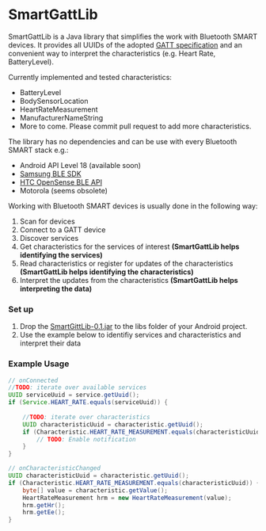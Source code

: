 SmartGattLib
============

SmartGattLib is a Java library that simplifies the work with Bluetooth SMART devices. It provides all UUIDs of the adopted [GATT specification](http://developer.bluetooth.org/gatt/Pages/default.aspx) and an convenient way to interpret the characteristics (e.g. Heart Rate, BatteryLevel).

Currently implemented and tested characteristics:

 * BatteryLevel
 * BodySensorLocation
 * HeartRateMeasurement
 * ManufacturerNameString
 * More to come. Please commit pull request to add more characteristics.

The library has no dependencies and can be use with every Bluetooth SMART stack e.g.:

 * Android API Level 18 (available soon)
 * [Samsung BLE SDK](http://developer.samsung.com/ble)
 * [HTC OpenSense BLE API](http://www.htcdev.com/devcenter/opensense-sdk/partner-apis/bluetooth-low-energy/)
 * Motorola (seems obsolete)

Working with Bluetooth SMART devices is usually done in the following way:

1. Scan for devices
2. Connect to a GATT device
3. Discover services
4. Get characteristics for the services of interest **(SmartGattLib helps identifying the services)**
5. Read characteristics or register for updates of the characteristics **(SmartGattLib helps identifying the characteristics)**
6. Interpret the updates from the characteristics **(SmartGattLib helps interpreting the data)**

### Set up ###

1. Drop the [SmartGittLib-0.1.jar](http://mercurial.selenic.com/) to the libs folder of your Android project.
2. Use the example below to identifiy services and characteristics and interpret their data

### Example Usage ###
```java
// onConnected
//TODO: iterate over available services
UUID serviceUuid = service.getUuid();
if (Service.HEART_RATE.equals(serviceUuid)) {
	
	//TODO: iterate over characteristics
	UUID characteristicUuid = characteristic.getUuid();
	if (Characteristic.HEART_RATE_MEASUREMENT.equals(characteristicUuid)) {
		// TODO: Enable notification
	}
}

// onCharacteristicChanged
UUID characteristicUuid = characteristic.getUuid();
if (Characteristic.HEART_RATE_MEASUREMENT.equals(characteristicUuid)) {
	byte[] value = characteristic.getValue();
	HeartRateMeasurement hrm = new HeartRateMeasurement(value);
	hrm.getHr();
	hrm.getEe();
}
```
